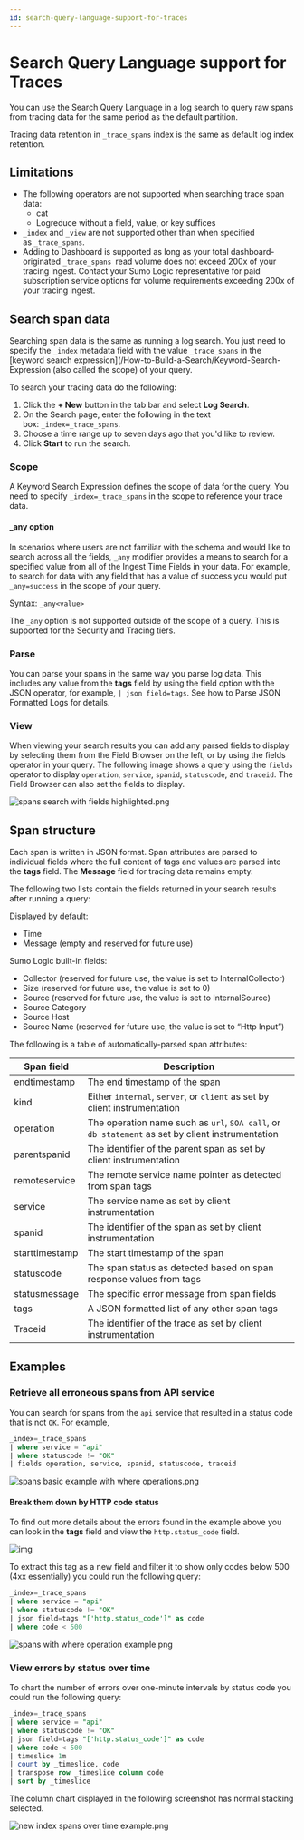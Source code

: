```yaml
---
id: search-query-language-support-for-traces
---
```


# Search Query Language support for Traces

You can use the Search Query Language in a log search to query raw spans from tracing data for the same period as the default partition.

Tracing data retention in `_trace_spans` index is the same as default log index retention.

## Limitations

* The following operators are not supported when searching trace span data:
    * cat
    * Logreduce without a field, value, or key suffices
* `_index` and `_view` are not supported other than when specified as `_trace_spans`.
* Adding to Dashboard is supported as long as your total dashboard-originated `_trace_spans `read volume does not exceed 200x of your tracing ingest. Contact your Sumo Logic representative for paid subscription service options for volume requirements exceeding 200x of your tracing ingest.

## Search span data

Searching span data is the same as running a log search. You just need to specify the `_index` metadata field with the value `_trace_spans` in the [keyword search expression](/How-to-Build-a-Search/Keyword-Search-Expression (also called the scope) of your query.

To search your tracing data do the following:

1. Click the **+ New** button in the tab bar and select **Log Search**.  
1. On the Search page, enter the following in the text box: `_index=_trace_spans`. 
1. Choose a time range up to seven days ago that you'd like to review.
1. Click **Start** to run the search.

### Scope

A Keyword Search Expression defines the scope of data for the query. You need to specify `_index=_trace_spans` in the scope to reference your trace data.

#### \_any option

In scenarios where users are not familiar with the schema and would like to search across all the fields, `_any` modifier provides a means to search for a specified value from all of the Ingest Time Fields in your data. For example, to search for data with any field that has a value of success you would put `_any=success` in the scope of your query.

Syntax: `_any<value>`

The `_any` option is not supported outside of the scope of a query. This is supported for the Security and Tracing tiers.

### Parse

You can parse your spans in the same way you parse log data. This includes any value from the **tags** field by using the field option with the JSON operator, for example, `| json field=tags`. See how to Parse JSON Formatted Logs for details.

### View

When viewing your search results you can add any parsed fields to display by selecting them from the Field Browser on the left, or by using the fields operator in your query. The following image shows a query using the `fields` operator to display `operation`, `service`, `spanid`, `statuscode`, and `traceid`. The Field Browser can also set the fields to display.

![spans search with fields highlighted.png](/img/traces/spans-search-with-fields-highlighted.png)

## Span structure

Each span is written in JSON format. Span attributes are parsed to individual fields where the full content of tags and values are parsed into the **tags** field. The **Message** field for tracing data remains empty.

The following two lists contain the fields returned in your search results after running a query:

Displayed by default:

* Time
* Message (empty and reserved for future use)

Sumo Logic built-in fields:

* Collector (reserved for future use, the value is set to InternalCollector)
* Size (reserved for future use, the value is set to 0)
* Source (reserved for future use, the value is set to InternalSource)
* Source Category
* Source Host
* Source Name (reserved for future use, the value is set to “Http Input”)

The following is a table of automatically-parsed span attributes:

| Span field | Description |
|----------------|--------------------------------------------------------------------------------------------------|
| endtimestamp   | The end timestamp of the span                                                                    |
| kind           | Either `internal`, `server`, or `client` as set by client instrumentation                        |
| operation      | The operation name such as `url`, `SOA call`, or `db statement` as set by client instrumentation |
| parentspanid   | The identifier of the parent span as set by client instrumentation                               |
| remoteservice  | The remote service name pointer as detected from span tags                                       |
| service        | The service name as set by client instrumentation                                                |
| spanid         | The identifier of the span as set by client instrumentation                                      |
| starttimestamp | The start timestamp of the span                                                                  |
| statuscode     | The span status as detected based on span response values from tags                              |
| statusmessage  | The specific error message from span fields                                                      |
| tags           | A JSON formatted list of any other span tags                                                     |
| Traceid        | The identifier of the trace as set by client instrumentation                                     |

## Examples

### Retrieve all erroneous spans from API service

You can search for spans from the `api` service that resulted in a status code that is not `OK`. For example,

```sql
_index=_trace_spans
| where service = "api"
| where statuscode != "OK"
| fields operation, service, spanid, statuscode, traceid
```

![spans basic example with where operations.png](/img/traces/spans-basic-example-with-where-operations.png)

#### Break them down by HTTP code status

To find out more details about the errors found in the example above you
can look in the **tags** field and view the `http.status_code` field.

![img](/img/traces/http-code-status.png)

To extract this tag as a new field and filter it to show only codes below 500 (4xx essentially) you could run the following query:

```sql
_index=_trace_spans
| where service = "api"
| where statuscode != "OK"
| json field=tags "['http.status_code']" as code
| where code < 500
```

![spans with where operation example.png](/img/traces/spans-with-where-operation-example.png)

### View errors by status over time

To chart the number of errors over one-minute intervals by status code
you could run the following query:

```sql
_index=_trace_spans
| where service = "api"
| where statuscode != "OK"
| json field=tags "['http.status_code']" as code
| where code < 500
| timeslice 1m
| count by _timeslice, code
| transpose row _timeslice column code
| sort by _timeslice
```

The column chart displayed in the following screenshot has normal stacking selected.

![new index spans over time example.png](/img/traces/new-index-spans-over-time-example.png)

